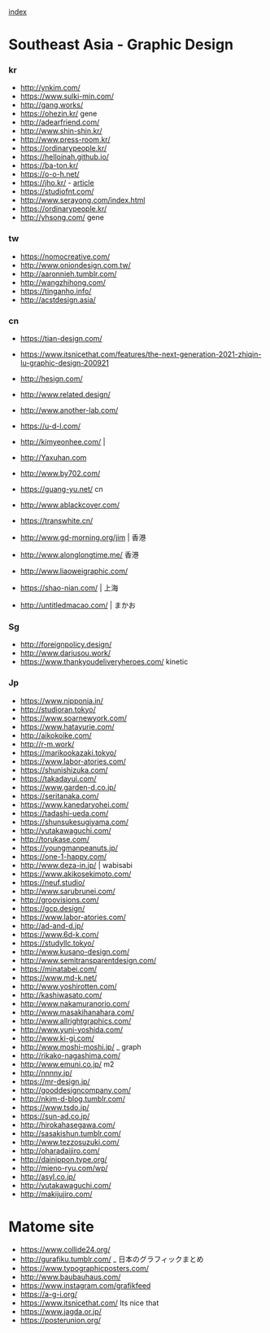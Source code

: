 
[index](https://github.com/kitasenjudesign/bookmarks/blob/master/README.md)



# Southeast Asia - Graphic Design

### kr

* http://ynkim.com/
* https://www.sulki-min.com/
* http://gang.works/
* https://ohezin.kr/ gene
* http://adearfriend.com/
* http://www.shin-shin.kr/
* http://www.press-room.kr/
* https://ordinarypeople.kr/
* https://helloinah.github.io/
* https://ba-ton.kr/
* https://o-o-h.net/
* https://jho.kr/ - [article](https://www.itsnicethat.com/articles/jaeho-shin-polyhedric-sculptures-typojianchi-graphic-design-040220)
* https://studiofnt.com/
* http://www.serayong.com/index.html
* https://ordinarypeople.kr/
* http://yhsong.com/ gene


### tw
* https://nomocreative.com/
* http://www.oniondesign.com.tw/
* http://aaronnieh.tumblr.com/
* http://wangzhihong.com/
* https://tinganho.info/
* http://acstdesign.asia/

### cn

* https://tian-design.com/
* https://www.itsnicethat.com/features/the-next-generation-2021-zhiqin-lu-graphic-design-200921
* http://hesign.com/
* http://www.related.design/
* http://www.another-lab.com/
* https://u-d-l.com/
* http://kimyeonhee.com/ | 
* http://Yaxuhan.com
* http://www.by702.com/
* https://guang-yu.net/ cn
* http://www.ablackcover.com/
* https://transwhite.cn/
* http://www.gd-morning.org/jim | 香港
* http://www.alonglongtime.me/ 香港

* http://www.liaoweigraphic.com/
* https://shao-nian.com/ | 上海
* http://untitledmacao.com/ | まかお


### Sg
* http://foreignpolicy.design/
* http://www.dariusou.work/
* https://www.thankyoudeliveryheroes.com/ kinetic

### Jp
* https://www.nipponia.in/
* http://studioran.tokyo/
* https://www.soarnewyork.com/
* https://www.hatayurie.com/
* http://aikokoike.com/
* http://r-m.work/
* https://marikookazaki.tokyo/
* https://www.labor-atories.com/
* https://shunishizuka.com/
* https://takadayui.com/
* https://www.garden-d.co.jp/
* https://seritanaka.com/
* https://www.kanedaryohei.com/
* https://tadashi-ueda.com/
* https://shunsukesugiyama.com/
* http://yutakawaguchi.com/
* http://torukase.com/
* https://youngmanpeanuts.jp/
* https://one-1-happy.com/
* http://www.deza-in.jp/ | wabisabi
* https://www.akikosekimoto.com/
* https://neuf.studio/
* http://www.sarubrunei.com/
* http://groovisions.com/
* https://gcp.design/
* https://www.labor-atories.com/
* http://ad-and-d.jp/
* https://www.6d-k.com/
* https://studyllc.tokyo/
* http://www.kusano-design.com/
* http://www.semitransparentdesign.com/
* https://minatabei.com/
* https://www.md-k.net/
* http://www.yoshirotten.com/ 
* http://kashiwasato.com/
* http://www.nakamuranorio.com/ 
* http://www.masakihanahara.com/
* http://www.allrightgraphics.com/
* http://www.yuni-yoshida.com/
* http://www.ki-gi.com/
* http://www.moshi-moshi.jp/ _ graph
* http://rikako-nagashima.com/
* http://www.emuni.co.jp/ m2
* http://nnnny.jp/ 
* https://mr-design.jp/
* http://gooddesigncompany.com/
* http://nkjm-d-blog.tumblr.com/
* https://www.tsdo.jp/
* https://sun-ad.co.jp/
* http://hirokahasegawa.com/
* http://sasakishun.tumblr.com/
* http://www.tezzosuzuki.com/
* http://oharadaijiro.com/
* http://dainippon.type.org/ 
* http://mieno-ryu.com/wp/
* http://asyl.co.jp/
* http://yutakawaguchi.com/
* http://makijujiro.com/

# Matome site

* https://www.collide24.org/
* http://gurafiku.tumblr.com/ _ 日本のグラフィックまとめ
* https://www.typographicposters.com/ 
* http://www.baubauhaus.com/
* https://www.instagram.com/grafikfeed
* https://a-g-i.org/
* https://www.itsnicethat.com/ Its nice that
* https://www.jagda.or.jp/
* https://posterunion.org/

